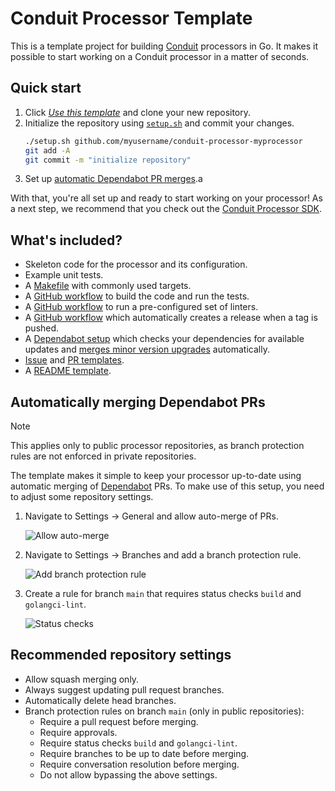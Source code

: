 # Conduit Processor Template

This is a template project for building [Conduit](https://conduit.io) processors in Go. It makes it possible to
start working on a Conduit processor in a matter of seconds.

## Quick start

1. Click [_Use this template_]() and clone your new repository.
2. Initialize the repository using [`setup.sh`](https://github.com/ConduitIO/conduit-connector-template/blob/main/setup.sh) and commit your changes.
   ```sh
   ./setup.sh github.com/myusername/conduit-processor-myprocessor
   git add -A
   git commit -m "initialize repository"
   ```
3. Set up [automatic Dependabot PR merges](#automatically-merging-dependabot-prs).a

With that, you're all set up and ready to start working on your processor! As a next step, we recommend that you 
check out the [Conduit Processor SDK](https://github.com/ConduitIO/conduit-processor-sdk).

## What's included?

* Skeleton code for the processor and its configuration.
* Example unit tests.
* A [Makefile](/Makefile) with commonly used targets.
* A [GitHub workflow](/.github/workflows/build.yml) to build the code and run the tests.
* A [GitHub workflow](/.github/workflows/lint.yml) to run a pre-configured set of linters.
* A [GitHub workflow](/.github/workflows/release.yml) which automatically creates a release when a tag is pushed.
* A [Dependabot setup](/.github/dependabot.yml) which checks your dependencies for available updates and 
[merges minor version upgrades](/.github/workflows/dependabot-auto-merge-go.yml) automatically.
* [Issue](/.github/ISSUE_TEMPLATE) and [PR templates](/.github/pull_request_template.md).
* A [README template](/README_TEMPLATE.md).

## Automatically merging Dependabot PRs

> [!NOTE]
> This applies only to public processor repositories, as branch protection rules are not enforced in private repositories.

The template makes it simple to keep your processor up-to-date using automatic merging of
[Dependabot](https://github.com/dependabot) PRs. To make use of this setup, you need to adjust
some repository settings.

1. Navigate to Settings -> General and allow auto-merge of PRs.

   ![Allow auto-merge](https://github.com/ConduitIO/conduit-connector-template/assets/8320753/695b15f0-85b4-49cb-966d-649e9bf03455)

2. Navigate to Settings -> Branches and add a branch protection rule.

   ![Add branch protection rule](https://github.com/ConduitIO/conduit-connector-template/assets/8320753/9f5a07bc-d141-42b9-9918-e8d9cc648482)

3. Create a rule for branch `main` that requires status checks `build` and `golangci-lint`.

   ![Status checks](https://github.com/ConduitIO/conduit-connector-template/assets/8320753/96219185-c329-432a-8623-9b4462015f32)

## Recommended repository settings

- Allow squash merging only.
- Always suggest updating pull request branches.
- Automatically delete head branches.
- Branch protection rules on branch `main` (only in public repositories):
  - Require a pull request before merging.
  - Require approvals.
  - Require status checks `build` and `golangci-lint`.
  - Require branches to be up to date before merging.
  - Require conversation resolution before merging.
  - Do not allow bypassing the above settings.

